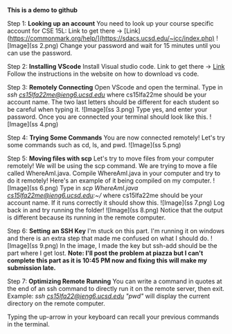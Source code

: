 **This is a demo to github**

Step 1: **Looking up an account**
You need to look up your course specific account for CSE 15L:
Link to get there -> [Link](https://commonmark.org/help/](https://sdacs.ucsd.edu/~icc/index.php)
![Image](ss 2.png)
Change your password and wait for 15 minutes until you can use the password.

Step 2: **Installing VScode**
Install Visual studio code.
Link to get there -> [Link](https://code.visualstudio.com/)
Follow the instructions in the website on how to download vs code.

Step 3: **Remotely Connecting**
Open VScode and open the terminal. Type in *ssh cs15lfa22me@ieng6.ucsd.edu* where cs15lfa22me should be your account name. The two last letters should be different for each student so be careful when typing it.
![Image](ss 3.png)
Type yes, and enter your password. Once you are connected your terminal should look like this.
![Image](ss 4.png)

Step 4: **Trying Some Commands**
You are now connected remotely! Let's try some commands such as cd, ls, and pwd.
![Image](ss 5.png)

Step 5: **Moving files with scp**
Let's try to move files from your computer remotely! We will be using the scp command. We are trying to move a file called WhereAmI.java.
Compile WhereAmI.java in your computer and try to do it remotely!
Here's an example of it being compiled on my computer. 
![Image](ss 6.png)
Type in *scp WhereAmI.java cs15lfa22me@ieng6.ucsd.edu:~/* where cs15lfa22me should be your account name. If it runs correctly it should show this.
![Image](ss 7.png)
Log back in and try running the folder!
![Image](ss 8.png)
Notice that the output is different because its running in the remote computer.

Step 6: **Setting an SSH Key**
I'm stuck on this part. I'm running it on windows and there is an extra step that made me confused on what I should do.
![Image](ss 9.png)
In the image, I made the key but ssh-add should be the part where I get lost. **Note: I'll post the problem at piazza but I can't complete this part as it is 
                                                                                      10:45 PM now and fixing this will make my submission late.**

Step 7: **Optimizing Remote Running**
You can write a command in quotes at the end of an ssh command to directly run it on the remote server, then exit.
Example: *ssh cs15lfa22@ieng6.ucsd.edu "pwd"* will display the current directory on the remote computer.

Typing the up-arrow in your keyboard can recall your previous commands in the terminal.

